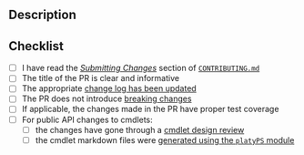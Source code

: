 <!-- DO NOT DELETE THIS TEMPLATE -->

## Description

<!-- Please add a brief description of the changes made in this PR -->

## Checklist

- [ ] I have read the [_Submitting Changes_](https://github.com/Azure/azure-powershell/blob/preview/CONTRIBUTING.md#submitting-changes) section of [`CONTRIBUTING.md`](https://github.com/Azure/azure-powershell/blob/preview/CONTRIBUTING.md)
- [ ] The title of the PR is clear and informative
- [ ] The appropriate [change log has been updated](https://github.com/Azure/azure-powershell/blob/preview/CONTRIBUTING.md#updating-the-change-log)
- [ ] The PR does not introduce [breaking changes](https://github.com/Azure/azure-powershell/blob/preview/documentation/breaking-changes/breaking-changes-definition.md)
- [ ] If applicable, the changes made in the PR have proper test coverage
- [ ] For public API changes to cmdlets:
    - [ ] the changes have gone through a [cmdlet design review](https://github.com/Azure/azure-powershell-cmdlet-review-pr)
    - [ ] the cmdlet markdown files were [generated using the `platyPS` module](https://github.com/Azure/azure-powershell/blob/preview/documentation/development-docs/help-generation.md)
